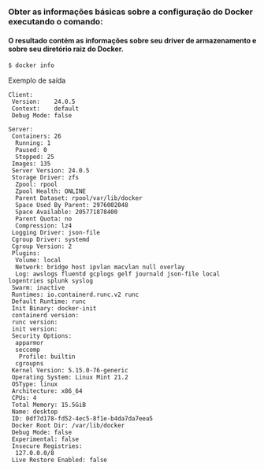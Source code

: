
### Obter as informações básicas sobre a configuração do Docker executando o comando:
#### O resultado contém as informações sobre seu driver de armazenamento e sobre seu diretório raiz do Docker.
```sh
$ docker info
```
Exemplo de saída
```
Client:
 Version:    24.0.5
 Context:    default
 Debug Mode: false

Server:
 Containers: 26
  Running: 1
  Paused: 0
  Stopped: 25
 Images: 135
 Server Version: 24.0.5
 Storage Driver: zfs
  Zpool: rpool
  Zpool Health: ONLINE
  Parent Dataset: rpool/var/lib/docker
  Space Used By Parent: 2976002048
  Space Available: 205771878400
  Parent Quota: no
  Compression: lz4
 Logging Driver: json-file
 Cgroup Driver: systemd
 Cgroup Version: 2
 Plugins:
  Volume: local
  Network: bridge host ipvlan macvlan null overlay
  Log: awslogs fluentd gcplogs gelf journald json-file local logentries splunk syslog
 Swarm: inactive
 Runtimes: io.containerd.runc.v2 runc
 Default Runtime: runc
 Init Binary: docker-init
 containerd version: 
 runc version: 
 init version: 
 Security Options:
  apparmor
  seccomp
   Profile: builtin
  cgroupns
 Kernel Version: 5.15.0-76-generic
 Operating System: Linux Mint 21.2
 OSType: linux
 Architecture: x86_64
 CPUs: 4
 Total Memory: 15.5GiB
 Name: desktop
 ID: 0df7d178-fd52-4ec5-8f1e-b4da7da7eea5
 Docker Root Dir: /var/lib/docker
 Debug Mode: false
 Experimental: false
 Insecure Registries:
  127.0.0.0/8
 Live Restore Enabled: false
```

